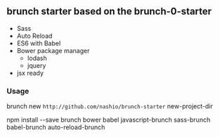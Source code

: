 ## brunch starter based on the brunch-0-starter
+ Sass
+ Auto Reload
+ ES6 with Babel
+ Bower package manager
    - lodash
    - jquery
+ jsx ready


### Usage


brunch new `http://github.com/nashio/brunch-starter` new-project-dir

npm install --save brunch bower babel javascript-brunch sass-brunch babel-brunch auto-reload-brunch
